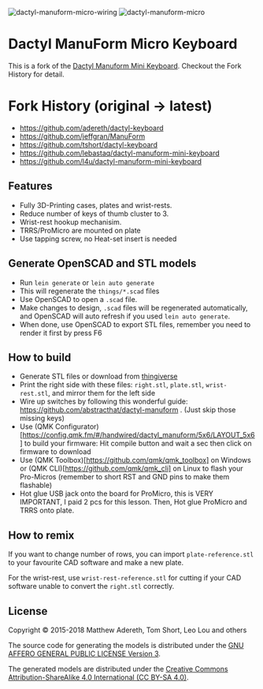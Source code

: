 ![dactyl-manuform-micro-wiring](https://user-images.githubusercontent.com/61080/77671457-9efde780-6fc2-11ea-8700-d4a23125b4fe.jpg)
![dactyl-manuform-micro](https://user-images.githubusercontent.com/61080/77671473-a3c29b80-6fc2-11ea-8560-f24b60ecb28f.jpg)

# Dactyl ManuForm Micro Keyboard

This is a fork of the [Dactyl Manuform Mini Keyboard](https://github.com/l4u/dactyl-manuform-mini-keyboard). Checkout the Fork History for detail.

# Fork History (original -> latest)

- https://github.com/adereth/dactyl-keyboard
- https://github.com/jeffgran/ManuForm
- https://github.com/tshort/dactyl-keyboard
- https://github.com/lebastaq/dactyl-manuform-mini-keyboard
- https://github.com/l4u/dactyl-manuform-mini-keyboard

## Features

- Fully 3D-Printing cases, plates and wrist-rests.
- Reduce number of keys of thumb cluster to 3.
- Wrist-rest hookup mechanisim.
- TRRS/ProMicro are mounted on plate
- Use tapping screw,  no Heat-set insert is needed

## Generate OpenSCAD and STL models

* Run `lein generate` or `lein auto generate`
* This will regenerate the `things/*.scad` files
* Use OpenSCAD to open a `.scad` file.
* Make changes to design, `.scad` files will be regenerated automatically, and OpenSCAD will auto refresh if you used `lein auto generate`.
* When done, use OpenSCAD to export STL files, remember you need to render it first by press F6


## How to build

- Generate STL files or download from [thingiverse](https://www.thingiverse.com/thing:4242794)
- Print the right side with these files: `right.stl`, `plate.stl`, `wrist-rest.stl`, and mirror them for the left side
- Wire up switches by following this wonderful guide: https://github.com/abstracthat/dactyl-manuform . (Just skip those missing keys)
- Use (QMK Configurator)[https://config.qmk.fm/#/handwired/dactyl_manuform/5x6/LAYOUT_5x6] to build your firmware: Hit compile button and wait a sec then click on firmware to download
- Use (QMK Toolbox)[https://github.com/qmk/qmk_toolbox] on Windows or (QMK CLI)[https://github.com/qmk/qmk_cli] on Linux to flash your Pro-Micros (remember to short RST and GND pins to make them flashable)
- Hot glue USB jack onto the board for ProMicro, this is VERY IMPORTANT, I paid 2 pcs for this lesson. Then, Hot glue ProMicro and TRRS onto plate.


## How to remix

If you want to change number of rows, you can import `plate-reference.stl` to your favourite CAD software and make a new plate.

For the wrist-rest, use `wrist-rest-reference.stl` for cutting if your CAD software unable to convert the `right.stl` correctly.


## License

Copyright © 2015-2018 Matthew Adereth, Tom Short, Leo Lou and others

The source code for generating the models is distributed under the [GNU AFFERO GENERAL PUBLIC LICENSE Version 3](LICENSE).

The generated models are distributed under the [Creative Commons Attribution-ShareAlike 4.0 International (CC BY-SA 4.0)](LICENSE-models).
